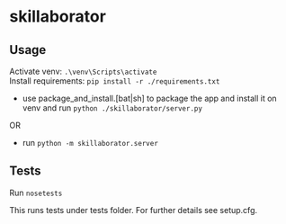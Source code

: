 # skillaborator

## Usage

Activate venv: `.\venv\Scripts\activate` </br>
Install requirements: `pip install -r ./requirements.txt`

- use package_and_install.[bat|sh] to package the app and install it on venv
and run `python ./skillaborator/server.py`

OR
- run `python -m skillaborator.server`

## Tests
Run `nosetests`

This runs tests under tests folder. For further details see setup.cfg.
